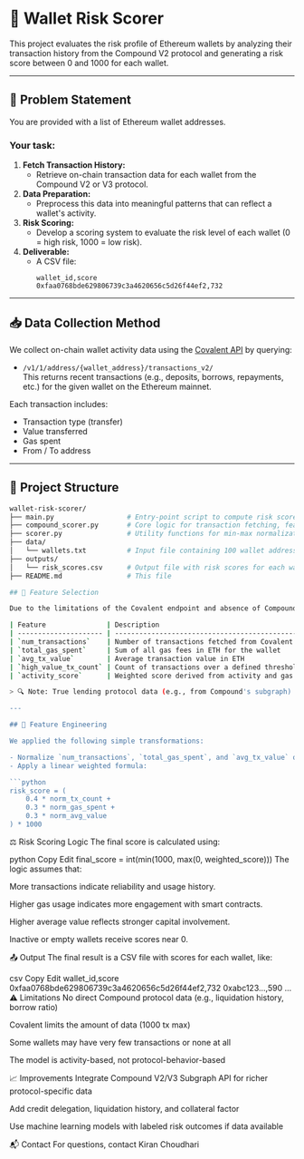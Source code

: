 # 🧠 Wallet Risk Scorer

This project evaluates the risk profile of Ethereum wallets by analyzing their transaction history from the Compound V2 protocol and generating a risk score between 0 and 1000 for each wallet.

---

## 📌 Problem Statement

You are provided with a list of Ethereum wallet addresses.

### Your task:

1. **Fetch Transaction History:**
   - Retrieve on-chain transaction data for each wallet from the Compound V2 or V3 protocol.
2. **Data Preparation:**
   - Preprocess this data into meaningful patterns that can reflect a wallet's activity.
3. **Risk Scoring:**
   - Develop a scoring system to evaluate the risk level of each wallet (0 = high risk, 1000 = low risk).
4. **Deliverable:**
   - A CSV file:
     ```csv
     wallet_id,score
     0xfaa0768bde629806739c3a4620656c5d26f44ef2,732
     ```

---

## 📥 Data Collection Method

We collect on-chain wallet activity data using the [Covalent API](https://www.covalenthq.com/docs/api/) by querying:

- `/v1/1/address/{wallet_address}/transactions_v2/`  
  This returns recent transactions (e.g., deposits, borrows, repayments, etc.) for the given wallet on the Ethereum mainnet.

Each transaction includes:

- Transaction type (transfer)
- Value transferred
- Gas spent
- From / To address

---

## 📁 Project Structure

````bash
wallet-risk-scorer/
├── main.py                  # Entry-point script to compute risk scores
├── compound_scorer.py       # Core logic for transaction fetching, feature engineering, and scoring
├── scorer.py                # Utility functions for min-max normalization
├── data/
│   └── wallets.txt          # Input file containing 100 wallet addresses
├── outputs/
│   └── risk_scores.csv      # Output file with risk scores for each wallet
├── README.md                # This file

## 🧮 Feature Selection

Due to the limitations of the Covalent endpoint and absence of Compound-specific data (e.g., `cTokens`, liquidation history), we focus on:

| Feature               | Description                                                   |
| --------------------- | ------------------------------------------------------------- |
| `num_transactions`    | Number of transactions fetched from Covalent                  |
| `total_gas_spent`     | Sum of all gas fees in ETH for the wallet                     |
| `avg_tx_value`        | Average transaction value in ETH                              |
| `high_value_tx_count` | Count of transactions over a defined threshold (e.g., >1 ETH) |
| `activity_score`      | Weighted score derived from activity and gas usage            |

> 🔍 Note: True lending protocol data (e.g., from Compound's subgraph) was not queried due to time or resource constraints. Therefore, these features are general activity indicators, not protocol-specific behaviors like borrow vs. supply ratio or liquidation count.

---

## 🧪 Feature Engineering

We applied the following simple transformations:

- Normalize `num_transactions`, `total_gas_spent`, and `avg_tx_value` on a [0, 1] scale
- Apply a linear weighted formula:

```python
risk_score = (
    0.4 * norm_tx_count +
    0.3 * norm_gas_spent +
    0.3 * norm_avg_value
) * 1000
````

⚖️ Risk Scoring Logic
The final score is calculated using:

python
Copy
Edit
final_score = int(min(1000, max(0, weighted_score)))
The logic assumes that:

More transactions indicate reliability and usage history.

Higher gas usage indicates more engagement with smart contracts.

Higher average value reflects stronger capital involvement.

Inactive or empty wallets receive scores near 0.

📤 Output
The final result is a CSV file with scores for each wallet, like:

csv
Copy
Edit
wallet_id,score
0xfaa0768bde629806739c3a4620656c5d26f44ef2,732
0xabc123...,590
...
⚠️ Limitations
No direct Compound protocol data (e.g., liquidation history, borrow ratio)

Covalent limits the amount of data (1000 tx max)

Some wallets may have very few transactions or none at all

The model is activity-based, not protocol-behavior-based

📈 Improvements
Integrate Compound V2/V3 Subgraph API for richer protocol-specific data

Add credit delegation, liquidation history, and collateral factor

Use machine learning models with labeled risk outcomes if data available

📬 Contact
For questions, contact Kiran Choudhari
